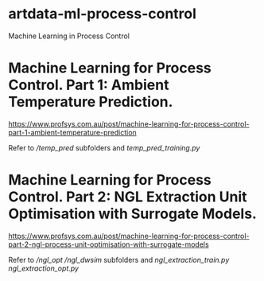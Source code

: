 # artdata-ml-process-control
 Machine Learning in Process Control

# Machine Learning for Process Control. Part 1: Ambient Temperature Prediction.
https://www.profsys.com.au/post/machine-learning-for-process-control-part-1-ambient-temperature-prediction

Refer to */temp_pred* subfolders and *temp_pred_training.py*

# Machine Learning for Process Control. Part 2: NGL Extraction Unit Optimisation with Surrogate Models.
https://www.profsys.com.au/post/machine-learning-for-process-control-part-2-ngl-process-unit-optimisation-with-surrogate-models

Refer to */ngl_opt* */ngl_dwsim* subfolders and *ngl_extraction_train.py* *ngl_extraction_opt.py*
